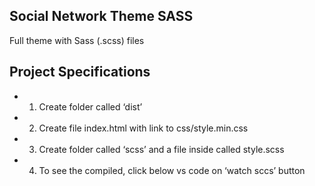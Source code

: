 ## Social Network Theme SASS
Full theme with Sass (.scss) files

## Project Specifications
* 1. Create folder called ‘dist’
* 2. Create file index.html with link to css/style.min.css
* 3. Create folder called ‘scss’ and a file inside called style.scss
* 4. To see the compiled, click below vs code on ‘watch sccs’ button
